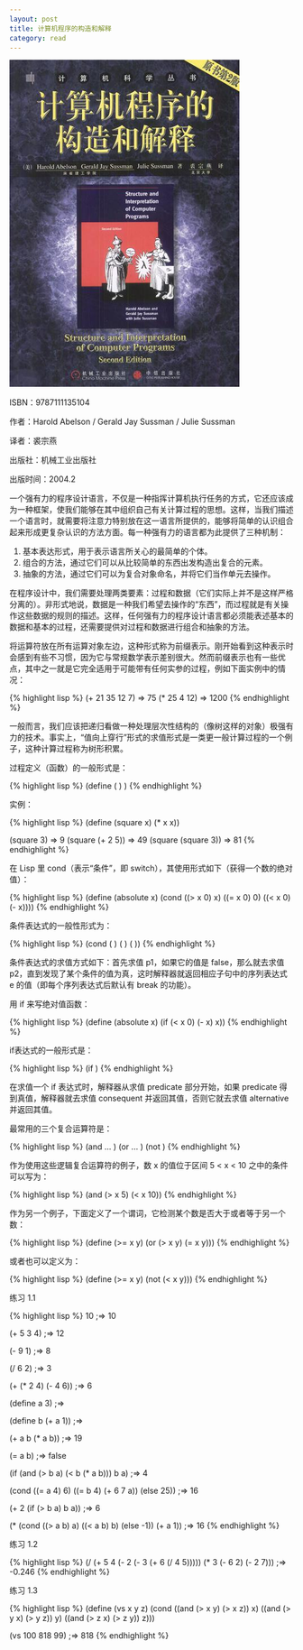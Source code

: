 ```yaml
---
layout: post
title: 计算机程序的构造和解释
category: read
---
```

<img class="cover" src="/images/2014/10/9787111135104.jpg" />

ISBN：9787111135104

作者：Harold Abelson / Gerald Jay Sussman / Julie Sussman

译者：裘宗燕

出版社：机械工业出版社

出版时间：2004.2
 
一个强有力的程序设计语言，不仅是一种指挥计算机执行任务的方式，它还应该成为一种框架，使我们能够在其中组织自己有关计算过程的思想。这样，当我们描述一个语言时，就需要将注意力特别放在这一语言所提供的，能够将简单的认识组合起来形成更复杂认识的方法方面。每一种强有力的语言都为此提供了三种机制：

  1. 基本表达形式，用于表示语言所关心的最简单的个体。
  2. 组合的方法，通过它们可以从比较简单的东西出发构造出复合的元素。
  3. 抽象的方法，通过它们可以为复合对象命名，并将它们当作单元去操作。

在程序设计中，我们需要处理两类要素：过程和数据（它们实际上并不是这样严格分离的）。非形式地说，数据是一种我们希望去操作的“东西”，而过程就是有关操作这些数据的规则的描述。这样，任何强有力的程序设计语言都必须能表述基本的数据和基本的过程，还需要提供对过程和数据进行组合和抽象的方法。

将运算符放在所有运算对象左边，这种形式称为前缀表示。刚开始看到这种表示时会感到有些不习惯，因为它与常规数学表示差别很大。然而前缀表示也有一些优点，其中之一就是它完全适用于可能带有任何实参的过程，例如下面实例中的情况：

{% highlight lisp %}
(+ 21 35 12 7)
=> 75
(* 25 4 12)
=> 1200
{% endhighlight %}

一般而言，我们应该把递归看做一种处理层次性结构的（像树这样的对象）极强有力的技术。事实上，“值向上穿行”形式的求值形式是一类更一般计算过程的一个例子，这种计算过程称为树形积累。

过程定义（函数）的一般形式是：

{% highlight lisp %}
(define (<name> <formal parameters>) <body>)
{% endhighlight %}

实例：

{% highlight lisp %}
(define (square x) (* x x))

(square 3)
=> 9
(square (+ 2 5))
=> 49
(square (square 3))
=> 81
{% endhighlight %}

在 Lisp 里 cond（表示“条件”，即 switch），其使用形式如下（获得一个数的绝对值）：

{% highlight lisp %}
(define (absolute x)
  (cond ((> x 0) x)
        ((= x 0) 0)
        ((< x 0) (- x))))
{% endhighlight %}

条件表达式的一般性形式为：

{% highlight lisp %}
(cond (<p1> <e1>)
      (<p2> <e2>)
      (<p3> <e3>))
{% endhighlight %}

条件表达式的求值方式如下：首先求值 p1，如果它的值是 false，那么就去求值 p2，直到发现了某个条件的值为真，这时解释器就返回相应子句中的序列表达式 e 的值（即每个序列表达式后默认有 break 的功能）。

用 if 来写绝对值函数：

{% highlight lisp %}
(define (absolute x)
  (if (< x 0)
      (- x)
      x))
{% endhighlight %}      

if表达式的一般形式是：

{% highlight lisp %}
(if <predicate> <consequent> <alternative>)
{% endhighlight %}

在求值一个 if 表达式时，解释器从求值 predicate 部分开始，如果 predicate 得到真值，解释器就去求值 consequent 并返回其值，否则它就去求值 alternative 并返回其值。

最常用的三个复合运算符是：

{% highlight lisp %}
(and <e1> ... <en>)
(or <e1> ... <en>)
(not <e>)
{% endhighlight %}

作为使用这些逻辑复合运算符的例子，数 x 的值位于区间 5 < x < 10 之中的条件可以写为：

{% highlight lisp %}
(and (> x 5) (< x 10))
{% endhighlight %}

作为另一个例子，下面定义了一个谓词，它检测某个数是否大于或者等于另一个数：

{% highlight lisp %}
(define (>= x y)
  (or (> x y) (= x y)))
{% endhighlight %}

或者也可以定义为：

{% highlight lisp %}
(define (>= x y)
  (not (< x y)))
{% endhighlight %}

练习 1.1 

{% highlight lisp %}
10
;=> 10

(+ 5 3 4)
;=> 12

(- 9 1)
;=> 8

(/ 6 2)
;=> 3

(+ (* 2 4) (- 4 6))
;=> 6

(define a 3)
;=> 

(define b (+ a 1))
;=> 

(+ a b (* a b))
;=> 19

(= a b)
;=> false

(if (and (> b a) (< b (* a b)))
    b
    a)
;=> 4   
    
(cond ((= a 4) 6)
      ((= b 4) (+ 6 7 a))
      (else 25))
;=> 16     

(+ 2 (if (> b a) b a))
;=> 6

(* (cond ((> a b) a)
         ((< a b) b)
         (else -1))
   (+ a 1))
;=> 16
{% endhighlight %}

练习 1.2

{% highlight lisp %}
(/ (+ 5 4 (- 2 (- 3 (+ 6 (/ 4 5)))))
   (* 3 (- 6 2) (- 2 7)))
;=> -0.246
{% endhighlight %}

练习 1.3

{% highlight lisp %}
(define (vs x y z)
  (cond ((and (> x y) (> x z)) x)
        ((and (> y x) (> y z)) y)
        ((and (> z x) (> z y)) z)))

(vs 100 818 99)
;=> 818
{% endhighlight %}